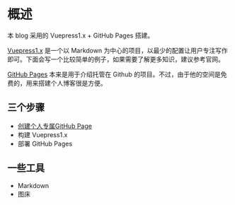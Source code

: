 # 概述

本 blog 采用的 Vuepress1.x + GitHub Pages 搭建。

[Vuepress1.x](https://v1.vuepress.vuejs.org/) 是一个以 Markdown 为中心的项目，以最少的配置让用户专注写作即可。下面会写一个比较简单的例子，如果需要了解更多知识，建议参考官网。

[GitHub Pages](https://pages.github.com/) 本来是用于介绍托管在 Github 的项目。不过，由于他的空间是免费的，用来搭建个人博客很是方便。

## 三个步骤
- [创建个人专属GitHub Page](./gitpage%E7%94%B3%E8%AF%B7.md)
- 构建 Vuepress1.x
- 部署 GitHub Pages


## 一些工具
- Markdown
- 图床
